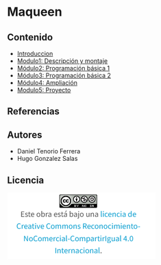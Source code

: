 # Maqueen
## Contenido
- [Introduccion](/contenidos/introduccion.md)
- [Modulo1: Descripción y montaje](/contenidos/smodulo1.md)
- [Módulo2: Programación básica  1](/contenidos/modulo2.md)
- [Módulo3: Programación básica  2](/contenidos/modulo3.md)
- [Módulo4: Ampliación](/contenidos/modulo4.md)
- [Modulo5: Proyecto](/contenidos/proyecto.md)

## Referencias

## Autores
- Daniel Tenorio Ferrera
- Hugo Gonzalez Salas
## Licencia
![image](licencia.PNG)
